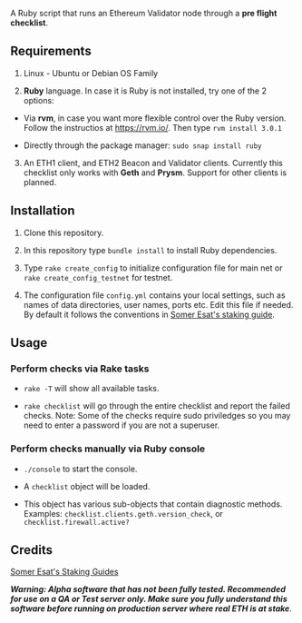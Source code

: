 A Ruby script that runs an Ethereum Validator node through a **pre flight checklist**.  

## Requirements

1. Linux - Ubuntu or Debian OS Family

2. **Ruby** language. In case it is Ruby is not installed, try one of the 2 options:

  * Via **rvm**, in case you want more flexible control over the Ruby version. Follow the instructios at https://rvm.io/. Then type `rvm install 3.0.1`

  * Directly through the package manager: `sudo snap install ruby`

3. An ETH1 client, and ETH2 Beacon and Validator clients. Currently this checklist only works with **Geth** and **Prysm**. Support for other clients is planned.

## Installation

1. Clone this repository.

2. In this repository type `bundle install` to install Ruby dependencies.

3. Type `rake create_config` to initialize configuration file for main net or `rake create_config_testnet` for testnet.

4. The configuration file `config.yml` contains your local settings, such as names of data directories, user names, ports etc.
Edit this file if needed. By default it follows the conventions in [Somer Esat's staking guide](https://someresat.medium.com/guide-to-staking-on-ethereum-2-0-ubuntu-prysm-56f681646f74).


## Usage

### Perform checks via **Rake** tasks

* `rake -T` will show all available tasks.

* `rake checklist` will go through the entire checklist and report the failed checks. Note: Some of the checks require sudo priviledges so you may need
to enter a password if you are not a superuser.

### Perform checks manually via Ruby console

* `./console` to start the console.

* A `checklist` object will be loaded. 

* This object has various sub-objects that contain diagnostic methods. Examples: `checklist.clients.geth.version_check`, or `checklist.firewall.active?`

## Credits

[Somer Esat's Staking Guides](https://github.com/SomerEsat/ethereum-staking-guide)


***Warning: Alpha software that has not been fully tested. Recommended for use on a QA or Test server only. Make sure you fully understand this software before running on production server where real ETH is at stake***.
